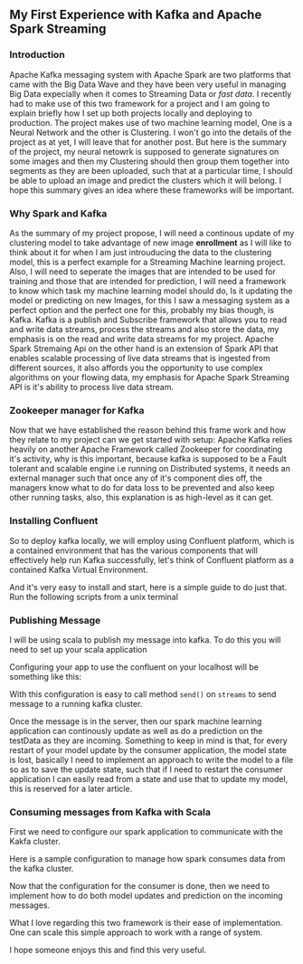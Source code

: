 ## My First Experience with Kafka and Apache Spark Streaming

### Introduction
Apache Kafka messaging system with Apache Spark are two platforms that came with the Big Data Wave and they have been very useful in managing Big Data expecially when it comes to Streaming Data or *fast data*. 
I recently had to make use of this two framework for a project and I am going to explain briefly how I set up both projects locally and deploying to production.
The project makes use of two machine learning model, One is a Neural Network and the other is Clustering. I won't go into the details of the project as at yet, I will leave that for another post. But here is the summary of the project, my neural netowrk is supposed to generate signatures on some images and then my Clustering should then group them together into segments as they are been uploaded, such that at a particular time, I should be able to upload an image and predict the clusters which it will belong. I hope this summary gives an idea where these frameworks will be important.

### Why Spark and Kafka
As the summary of my project propose, I will need a continous update of my clustering model to take advantage of new image **enrollment** as I will like to think about it for when I am just introuducing the data to the clustering model, this is a perfect example for a Streaming Machine learning project.
Also, I will need to seperate the images that are intended to be used for training and those that are intended for prediction, I will need a framework to know which task my machine learning model should do, Is it updating the model or predicting on new Images, for this I saw a messaging system as a perfect option and the perfect one for this, probably my bias though, is Kafka.
Kafka is a publish and Subscribe framework that allows you to read and write data streams, process the streams and also store the data, my emphasis is on the read and write data streams for my project. Apache Spark Stremaing Api on the other hand is an extension of Spark API that enables scalable processing of live data streams that is ingested from different sources, it also affords you the opportunity to use complex algorithms on your flowing data, my emphasis for Apache Spark Streaming API is it's ability to process live data stream.


### Zookeeper manager for Kafka
Now that we have established the reason behind this frame work and how they relate to my project can we get started with setup:
Apache Kafka relies heavily on another Apache Framework called Zookeeper for coordinating it's activity, why is this important, because kafka is supposed to be a Fault tolerant and scalable engine i.e running on Distributed systems, it needs an external manager such that once any of it's component dies off, the managers know what to do for data loss to be prevented and also keep other running tasks, also, this explanation is as high-level as it can get.

### Installing Confluent
So to deploy kafka locally, we will employ using Confluent platform, which is a contained environment that has the various components that will effectively help run Kafka successfully, let's think of Confluent platform as a contained Kafka Virtual Environment.

And it's very easy to install and start, here is a simple guide to do just that. Run the following scripts from a unix terminal

<script src="https://gist.github.com/adekunleba/f0d6f8ed79fffd4db77be4404ba52396.js">
</script>


### Publishing Message
I will be using scala to publish my message into kafka.
To do this you will need to set up your scala application

Configuring your app to use the confluent on your localhost will be something like this:

<script 
src="https://gist.github.com/adekunleba/1697e1ad1db389e6d0318217f3866044.js">
</script>

With this configuration is easy to call method `send()` on `streams` to send message to a running kafka cluster.

<script src="https://gist.github.com/adekunleba/fcb0b7cc7d948fd19bceee1ab8a7f9ad.js">
</script>

Once the message is in the server, then our spark machine learning application can continously update as well as do a prediction on the testData as they are incoming. Something to keep in mind is that, for every restart of your model update by the consumer application, the model state is lost, basically I need to implement an approach to write the model to a file so as to save the update state, such that if I need to restart the consumer application I can easily read from a state and use that to update my model, this is reserved for a later article.

### Consuming messages from Kafka with Scala
First we need to configure our spark application to communicate with the Kakfa cluster.

Here is a sample configuration to manage how spark consumes data from the kafka cluster.

<script src="https://gist.github.com/adekunleba/5063b311aeb0209b0bbfa4057d99e2a5.js">
</script>

Now that the configuration for the consumer is done, then we need to implement how to do both model updates and prediction on the incoming messages.

<script 
src="https://gist.github.com/adekunleba/5058c0227f19f009046cf359ad79719b.js">
</script>

What I love regarding this two framework is their ease of implementation. One can scale this simple approach to work with a range of system.

I hope someone enjoys this and find this very useful.
